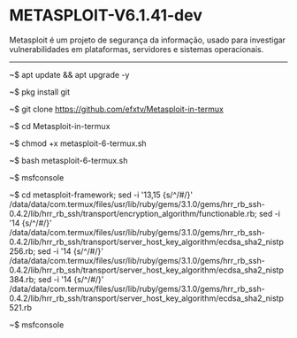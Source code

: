 # METASPLOIT-V6.1.41-dev

Metasploit é um projeto de segurança da informação, usado para investigar vulnerabilidades em plataformas, servidores e sistemas operacionais.
______________________________________________________________________________________________________________________________________________

~$ apt update && apt upgrade -y 

~$ pkg install git
 
~$ git clone https://github.com/efxtv/Metasploit-in-termux

~$ cd Metasploit-in-termux

~$ chmod +x metasploit-6-termux.sh

~$ bash metasploit-6-termux.sh

~$ msfconsole

~$ cd metasploit-framework;
sed -i '13,15 {s/^/#/}' /data/data/com.termux/files/usr/lib/ruby/gems/3.1.0/gems/hrr_rb_ssh-0.4.2/lib/hrr_rb_ssh/transport/encryption_algorithm/functionable.rb; sed -i '14 {s/^/#/}' /data/data/com.termux/files/usr/lib/ruby/gems/3.1.0/gems/hrr_rb_ssh-0.4.2/lib/hrr_rb_ssh/transport/server_host_key_algorithm/ecdsa_sha2_nistp256.rb; sed -i '14 {s/^/#/}' /data/data/com.termux/files/usr/lib/ruby/gems/3.1.0/gems/hrr_rb_ssh-0.4.2/lib/hrr_rb_ssh/transport/server_host_key_algorithm/ecdsa_sha2_nistp384.rb; sed -i '14 {s/^/#/}' /data/data/com.termux/files/usr/lib/ruby/gems/3.1.0/gems/hrr_rb_ssh-0.4.2/lib/hrr_rb_ssh/transport/server_host_key_algorithm/ecdsa_sha2_nistp521.rb

~$ msfconsole
